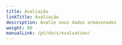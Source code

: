 ```yaml
---
title: Avaliação
linkTitle: Avaliação
description: Avalie seus dados armazenados
weight: 80
manualLink: /pt/docs/evaluation/
---
```

<script>
  window.location.href = "/pt/docs/evaluation/";
</script>
